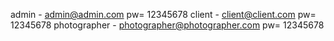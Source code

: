 admin - admin@admin.com  pw= 12345678
client - client@client.com pw= 12345678
photographer - photographer@photographer.com pw= 12345678